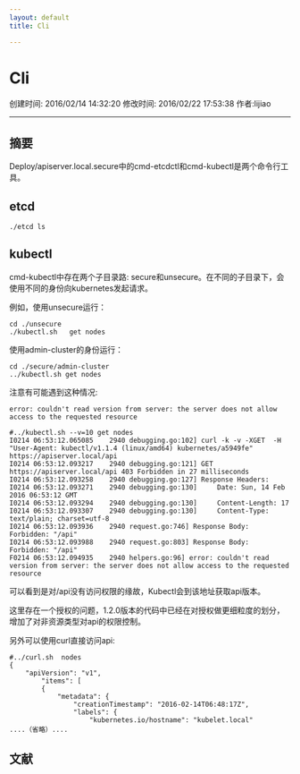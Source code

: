 ```yaml
---
layout: default
title: Cli

---
```


# Cli
创建时间: 2016/02/14 14:32:20  修改时间: 2016/02/22 17:53:38 作者:lijiao

----

## 摘要

Deploy/apiserver.local.secure中的cmd-etcdctl和cmd-kubectl是两个命令行工具。

## etcd

	./etcd ls

## kubectl

cmd-kubectl中存在两个子目录路: secure和unsecure。在不同的子目录下，会使用不同的身份向kubernetes发起请求。

例如，使用unsecure运行：

	cd ./unsecure
	./kubectl.sh   get nodes   

使用admin-cluster的身份运行：

	cd ./secure/admin-cluster
	../kubectl.sh get nodes

注意有可能遇到这种情况:

	error: couldn't read version from server: the server does not allow access to the requested resource
	
	#../kubectl.sh --v=10 get nodes
	I0214 06:53:12.065085    2940 debugging.go:102] curl -k -v -XGET  -H "User-Agent: kubectl/v1.1.4 (linux/amd64) kubernetes/a5949fe" https://apiserver.local/api
	I0214 06:53:12.093217    2940 debugging.go:121] GET https://apiserver.local/api 403 Forbidden in 27 milliseconds
	I0214 06:53:12.093258    2940 debugging.go:127] Response Headers:
	I0214 06:53:12.093271    2940 debugging.go:130]     Date: Sun, 14 Feb 2016 06:53:12 GMT
	I0214 06:53:12.093294    2940 debugging.go:130]     Content-Length: 17
	I0214 06:53:12.093307    2940 debugging.go:130]     Content-Type: text/plain; charset=utf-8
	I0214 06:53:12.093936    2940 request.go:746] Response Body: Forbidden: "/api"
	I0214 06:53:12.093988    2940 request.go:803] Response Body: Forbidden: "/api"
	F0214 06:53:12.094935    2940 helpers.go:96] error: couldn't read version from server: the server does not allow access to the requested resource

可以看到是对/api没有访问权限的缘故，Kubectl会到该地址获取api版本。

这里存在一个授权的问题，1.2.0版本的代码中已经在对授权做更细粒度的划分，增加了对非资源类型对api的权限控制。

另外可以使用curl直接访问api:

	#../curl.sh  nodes
	{
	    "apiVersion": "v1",
	        "items": [
	        {
	            "metadata": {
	                "creationTimestamp": "2016-02-14T06:48:17Z",
	                "labels": {
	                    "kubernetes.io/hostname": "kubelet.local"
	....（省略）....

## 文献
